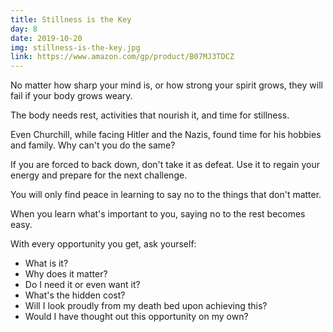 ```yaml
---
title: Stillness is the Key
day: 8
date: 2019-10-20
img: stillness-is-the-key.jpg
link: https://www.amazon.com/gp/product/B07MJ3TDCZ
---
```


No matter how sharp your mind is, or how strong your spirit grows, they will
fail if your body grows weary.

The body needs rest, activities that nourish it, and time for stillness.

Even Churchill, while facing Hitler and the Nazis, found time for his hobbies
and family. Why can't you do the same?

If you are forced to back down, don't take it as defeat. Use it to regain your
energy and prepare for the next challenge.

You will only find peace in learning to say no to the things that don't matter.

When you learn what's important to you, saying no to the rest becomes easy.

With every opportunity you get, ask yourself:

- What is it?
- Why does it matter?
- Do I need it or even want it?
- What's the hidden cost?
- Will I look proudly from my death bed upon achieving this? 
- Would I have thought out this opportunity on my own?
